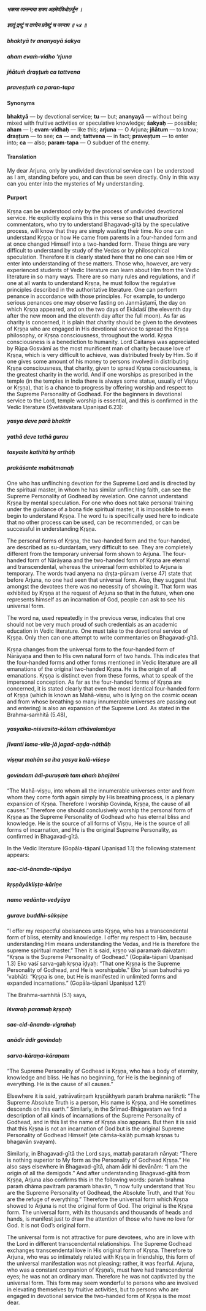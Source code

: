 ##### भक्त्या त्वनन्यया शक्य अहमेवंविधोऽर्जुन ।
##### ज्ञातुं द्रष्टुं च तत्त्वेन प्रवेष्टुं च परन्तप ॥ ५४ ॥

##### bhaktyā tv ananyayā śakya
##### aham evaṁ-vidho ’rjuna
##### jñātuṁ draṣṭuṁ ca tattvena
##### praveṣṭuṁ ca paran-tapa

#### Synonyms

**bhaktyā** — by devotional service; **tu** — but; **ananyayā** — without being mixed with fruitive activities or speculative knowledge; **śakyaḥ** — possible; **aham** — I; **evam**-**vidhaḥ** — like this; **arjuna** — O Arjuna; **jñātum** — to know; **draṣṭum** — to see; **ca** — and; **tattvena** — in fact; **praveṣṭum** — to enter into; **ca** — also; **param**-**tapa** — O subduer of the enemy.

#### Translation

My dear Arjuna, only by undivided devotional service can I be understood as I am, standing before you, and can thus be seen directly. Only in this way can you enter into the mysteries of My understanding.

#### Purport

Kṛṣṇa can be understood only by the process of undivided devotional service. He explicitly explains this in this verse so that unauthorized commentators, who try to understand Bhagavad-gītā by the speculative process, will know that they are simply wasting their time. No one can understand Kṛṣṇa or how He came from parents in a four-handed form and at once changed Himself into a two-handed form. These things are very difficult to understand by study of the Vedas or by philosophical speculation. Therefore it is clearly stated here that no one can see Him or enter into understanding of these matters. Those who, however, are very experienced students of Vedic literature can learn about Him from the Vedic literature in so many ways. There are so many rules and regulations, and if one at all wants to understand Kṛṣṇa, he must follow the regulative principles described in the authoritative literature. One can perform penance in accordance with those principles. For example, to undergo serious penances one may observe fasting on Janmāṣṭamī, the day on which Kṛṣṇa appeared, and on the two days of Ekādaśī (the eleventh day after the new moon and the eleventh day after the full moon). As far as charity is concerned, it is plain that charity should be given to the devotees of Kṛṣṇa who are engaged in His devotional service to spread the Kṛṣṇa philosophy, or Kṛṣṇa consciousness, throughout the world. Kṛṣṇa consciousness is a benediction to humanity. Lord Caitanya was appreciated by Rūpa Gosvāmī as the most munificent man of charity because love of Kṛṣṇa, which is very difficult to achieve, was distributed freely by Him. So if one gives some amount of his money to persons involved in distributing Kṛṣṇa consciousness, that charity, given to spread Kṛṣṇa consciousness, is the greatest charity in the world. And if one worships as prescribed in the temple (in the temples in India there is always some statue, usually of Viṣṇu or Kṛṣṇa), that is a chance to progress by offering worship and respect to the Supreme Personality of Godhead. For the beginners in devotional service to the Lord, temple worship is essential, and this is confirmed in the Vedic literature (Śvetāśvatara Upaniṣad 6.23):

##### yasya deve parā bhaktir
##### yathā deve tathā gurau
##### tasyaite kathitā hy arthāḥ
##### prakāśante mahātmanaḥ

One who has unflinching devotion for the Supreme Lord and is directed by the spiritual master, in whom he has similar unflinching faith, can see the Supreme Personality of Godhead by revelation. One cannot understand Kṛṣṇa by mental speculation. For one who does not take personal training under the guidance of a bona fide spiritual master, it is impossible to even begin to understand Kṛṣṇa. The word tu is specifically used here to indicate that no other process can be used, can be recommended, or can be successful in understanding Kṛṣṇa.

The personal forms of Kṛṣṇa, the two-handed form and the four-handed, are described as su-durdarśam, very difficult to see. They are completely different from the temporary universal form shown to Arjuna. The four-handed form of Nārāyaṇa and the two-handed form of Kṛṣṇa are eternal and transcendental, whereas the universal form exhibited to Arjuna is temporary. The words tvad anyena na dṛṣṭa-pūrvam (verse 47) state that before Arjuna, no one had seen that universal form. Also, they suggest that amongst the devotees there was no necessity of showing it. That form was exhibited by Kṛṣṇa at the request of Arjuna so that in the future, when one represents himself as an incarnation of God, people can ask to see his universal form.

The word na, used repeatedly in the previous verse, indicates that one should not be very much proud of such credentials as an academic education in Vedic literature. One must take to the devotional service of Kṛṣṇa. Only then can one attempt to write commentaries on Bhagavad-gītā.

Kṛṣṇa changes from the universal form to the four-handed form of Nārāyaṇa and then to His own natural form of two hands. This indicates that the four-handed forms and other forms mentioned in Vedic literature are all emanations of the original two-handed Kṛṣṇa. He is the origin of all emanations. Kṛṣṇa is distinct even from these forms, what to speak of the impersonal conception. As far as the four-handed forms of Kṛṣṇa are concerned, it is stated clearly that even the most identical four-handed form of Kṛṣṇa (which is known as Mahā-viṣṇu, who is lying on the cosmic ocean and from whose breathing so many innumerable universes are passing out and entering) is also an expansion of the Supreme Lord. As stated in the Brahma-saṁhitā (5.48),

##### yasyaika-niśvasita-kālam athāvalambya
##### jīvanti loma-vila-jā jagad-aṇḍa-nāthāḥ
##### viṣṇur mahān sa iha yasya kalā-viśeṣo
##### govindam ādi-puruṣaṁ tam ahaṁ bhajāmi

“The Mahā-viṣṇu, into whom all the innumerable universes enter and from whom they come forth again simply by His breathing process, is a plenary expansion of Kṛṣṇa. Therefore I worship Govinda, Kṛṣṇa, the cause of all causes.” Therefore one should conclusively worship the personal form of Kṛṣṇa as the Supreme Personality of Godhead who has eternal bliss and knowledge. He is the source of all forms of Viṣṇu, He is the source of all forms of incarnation, and He is the original Supreme Personality, as confirmed in Bhagavad-gītā.

In the Vedic literature (Gopāla-tāpanī Upaniṣad 1.1) the following statement appears:

##### sac-cid-ānanda-rūpāya
##### kṛṣṇāyākliṣṭa-kāriṇe
##### namo vedānta-vedyāya
##### gurave buddhi-sākṣiṇe

“I offer my respectful obeisances unto Kṛṣṇa, who has a transcendental form of bliss, eternity and knowledge. I offer my respect to Him, because understanding Him means understanding the Vedas, and He is therefore the supreme spiritual master.” Then it is said, kṛṣṇo vai paramaṁ daivatam: “Kṛṣṇa is the Supreme Personality of Godhead.” (Gopāla-tāpanī Upaniṣad 1.3) Eko vaśī sarva-gaḥ kṛṣṇa īḍyaḥ: “That one Kṛṣṇa is the Supreme Personality of Godhead, and He is worshipable.” Eko ’pi san bahudhā yo ’vabhāti: “Kṛṣṇa is one, but He is manifested in unlimited forms and expanded incarnations.” (Gopāla-tāpanī Upaniṣad 1.21)

The Brahma-saṁhitā (5.1) says,

##### īśvaraḥ paramaḥ kṛṣṇaḥ
##### sac-cid-ānanda-vigrahaḥ
##### anādir ādir govindaḥ
##### sarva-kāraṇa-kāraṇam

“The Supreme Personality of Godhead is Kṛṣṇa, who has a body of eternity, knowledge and bliss. He has no beginning, for He is the beginning of everything. He is the cause of all causes.”

Elsewhere it is said, yatrāvatīrṇaṁ kṛṣṇākhyaṁ paraṁ brahma narākṛti: “The Supreme Absolute Truth is a person, His name is Kṛṣṇa, and He sometimes descends on this earth.” Similarly, in the Śrīmad-Bhāgavatam we find a description of all kinds of incarnations of the Supreme Personality of Godhead, and in this list the name of Kṛṣṇa also appears. But then it is said that this Kṛṣṇa is not an incarnation of God but is the original Supreme Personality of Godhead Himself (ete cāṁśa-kalāḥ puṁsaḥ kṛṣṇas tu bhagavān svayam).

Similarly, in Bhagavad-gītā the Lord says, mattaḥ parataraṁ nānyat: “There is nothing superior to My form as the Personality of Godhead Kṛṣṇa.” He also says elsewhere in Bhagavad-gītā, aham ādir hi devānām: “I am the origin of all the demigods.” And after understanding Bhagavad-gītā from Kṛṣṇa, Arjuna also confirms this in the following words: paraṁ brahma paraṁ dhāma pavitraṁ paramaṁ bhavān, “I now fully understand that You are the Supreme Personality of Godhead, the Absolute Truth, and that You are the refuge of everything.” Therefore the universal form which Kṛṣṇa showed to Arjuna is not the original form of God. The original is the Kṛṣṇa form. The universal form, with its thousands and thousands of heads and hands, is manifest just to draw the attention of those who have no love for God. It is not God’s original form.

The universal form is not attractive for pure devotees, who are in love with the Lord in different transcendental relationships. The Supreme Godhead exchanges transcendental love in His original form of Kṛṣṇa. Therefore to Arjuna, who was so intimately related with Kṛṣṇa in friendship, this form of the universal manifestation was not pleasing; rather, it was fearful. Arjuna, who was a constant companion of Kṛṣṇa’s, must have had transcendental eyes; he was not an ordinary man. Therefore he was not captivated by the universal form. This form may seem wonderful to persons who are involved in elevating themselves by fruitive activities, but to persons who are engaged in devotional service the two-handed form of Kṛṣṇa is the most dear.